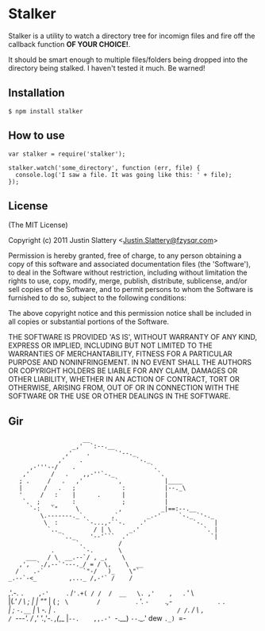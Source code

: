 # Stalker

Stalker is a utility to watch a directory tree for incomign files and fire off 
the callback function __OF YOUR CHOICE!__.

It should be smart enough to multiple files/folders being dropped into the 
directory being stalked. I haven't tested it much. Be warned!

## Installation

    $ npm install stalker

## How to use

    var stalker = require('stalker');

    stalker.watch('some_directory', function (err, file) {
      console.log('I saw a file. It was going like this: ' + file);
    });

## License 

(The MIT License)

Copyright (c) 2011 Justin Slattery &lt;Justin.Slattery@fzysqr.com&gt;

Permission is hereby granted, free of charge, to any person obtaining
a copy of this software and associated documentation files (the
'Software'), to deal in the Software without restriction, including
without limitation the rights to use, copy, modify, merge, publish,
distribute, sublicense, and/or sell copies of the Software, and to
permit persons to whom the Software is furnished to do so, subject to
the following conditions:

The above copyright notice and this permission notice shall be
included in all copies or substantial portions of the Software.

THE SOFTWARE IS PROVIDED 'AS IS', WITHOUT WARRANTY OF ANY KIND,
EXPRESS OR IMPLIED, INCLUDING BUT NOT LIMITED TO THE WARRANTIES OF
MERCHANTABILITY, FITNESS FOR A PARTICULAR PURPOSE AND NONINFRINGEMENT.
IN NO EVENT SHALL THE AUTHORS OR COPYRIGHT HOLDERS BE LIABLE FOR ANY
CLAIM, DAMAGES OR OTHER LIABILITY, WHETHER IN AN ACTION OF CONTRACT,
TORT OR OTHERWISE, ARISING FROM, OUT OF OR IN CONNECTION WITH THE
SOFTWARE OR THE USE OR OTHER DEALINGS IN THE SOFTWARE.

## Gir

                         __
                      _,'  `:--.__
                    ,'    .       `'--._
                  ,'    .               `-._
          ,-'''--/    .                     `.
        ,'      /   .    ,,-''`-._            `.
       ; .     /   .   ,'         `,            |____
       |      /   .   ;             :           |--._\
       '     /   :    |      .      |           |
        `.  ;   _     :             ;           |
          `-:   `"     \           ,           _|==:--.__
             \.-------._`.       ,`        _.-'     `-._ `'-._
              \  :        `-...,-``-.    .'             `-.   |
               `.._         / | \     _.'                  `. |
                   `.._    '--'```  .'                       `|
                       `.          /
                .        `-.       \
         ___   / \  __.--`/ , _,    \
       ,',  `./,--`'---._/ = / \,    \  __
      /    .-`           `"-/   )_    \"`
    _.--`-<_         ,..._ /,-'` /    /
  ,'.-.     `.    ,-'     `.    /`'.+(
 / /  /  __   \. ,'    ,   `.  '    \ \
 |(_.'  /  \   ; |          |        ""_
 |     (   ;   `  \        /           `.
 '.     `-`   `    `.___,-`             `.
   `.        `                           |
    ; `-.__`                             |
    \    -._                             |
     `.                                  /
      /`._                              /
      \   `,                           /
       `---'.     /                  ,'
             '._,'-.              _,(_,_
                    |`--.    ,,.-' `-.__)
                     `--`._.'   dew   `._)
                                         `=-

